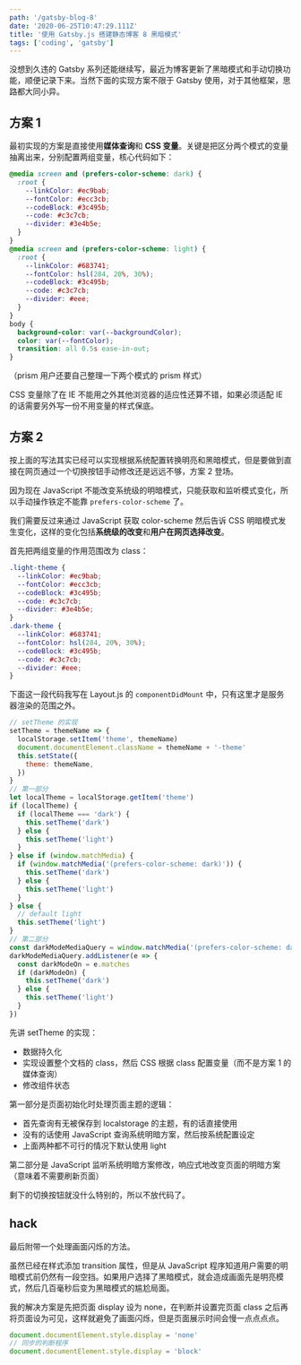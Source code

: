 ```yaml
---
path: '/gatsby-blog-8'
date: '2020-06-25T10:47:29.111Z'
title: '使用 Gatsby.js 搭建静态博客 8 黑暗模式'
tags: ['coding', 'gatsby']
---
```


没想到久违的 Gatsby 系列还能继续写，最近为博客更新了黑暗模式和手动切换功能，顺便记录下来。当然下面的实现方案不限于 Gatsby 使用，对于其他框架，思路都大同小异。

## 方案 1

最初实现的方案是直接使用**媒体查询**和 **CSS 变量**。关键是把区分两个模式的变量抽离出来，分别配置两组变量，核心代码如下：

```css
@media screen and (prefers-color-scheme: dark) {
  :root {
    --linkColor: #ec9bab;
    --fontColor: #ecc3cb;
    --codeBlock: #3c495b;
    --code: #c3c7cb;
    --divider: #3e4b5e;
  }
}
@media screen and (prefers-color-scheme: light) {
  :root {
    --linkColor: #683741;
    --fontColor: hsl(284, 20%, 30%);
    --codeBlock: #3c495b;
    --code: #c3c7cb;
    --divider: #eee;
  }
}
body {
  background-color: var(--backgroundColor);
  color: var(--fontColor);
  transition: all 0.5s ease-in-out;
}
```

（prism 用户还要自己整理一下两个模式的 prism 样式）

CSS 变量除了在 IE 不能用之外其他浏览器的适应性还算不错，如果必须适配 IE 的话需要另外写一份不用变量的样式保底。

## 方案 2

按上面的写法其实已经可以实现根据系统配置转换明亮和黑暗模式，但是要做到直接在网页通过一个切换按钮手动修改还是远远不够，方案 2 登场。

因为现在 JavaScript 不能改变系统级的明暗模式，只能获取和监听模式变化，所以手动操作铁定不能靠 `prefers-color-scheme` 了。

我们需要反过来通过 JavaScript 获取 color-scheme 然后告诉 CSS 明暗模式发生变化，这样的变化包括**系统级的改变**和**用户在网页选择改变**。

首先把两组变量的作用范围改为 class：

```css
.light-theme {
  --linkColor: #ec9bab;
  --fontColor: #ecc3cb;
  --codeBlock: #3c495b;
  --code: #c3c7cb;
  --divider: #3e4b5e;
}
.dark-theme {
  --linkColor: #683741;
  --fontColor: hsl(284, 20%, 30%);
  --codeBlock: #3c495b;
  --code: #c3c7cb;
  --divider: #eee;
}
```

下面这一段代码我写在 Layout.js 的 `componentDidMount` 中，只有这里才是服务器渲染的范围之外。

```javascript
// setTheme 的实现
setTheme = themeName => {
  localStorage.setItem('theme', themeName)
  document.documentElement.className = themeName + '-theme'
  this.setState({
    theme: themeName,
  })
}
// 第一部分
let localTheme = localStorage.getItem('theme')
if (localTheme) {
  if (localTheme === 'dark') {
    this.setTheme('dark')
  } else {
    this.setTheme('light')
  }
} else if (window.matchMedia) {
  if (window.matchMedia('(prefers-color-scheme: dark)')) {
    this.setTheme('dark')
  } else {
    this.setTheme('light')
  }
} else {
  // default light
  this.setTheme('light')
}
// 第二部分
const darkModeMediaQuery = window.matchMedia('(prefers-color-scheme: dark)')
darkModeMediaQuery.addListener(e => {
  const darkModeOn = e.matches
  if (darkModeOn) {
    this.setTheme('dark')
  } else {
    this.setTheme('light')
  }
})
```

先讲 setTheme 的实现：

- 数据持久化
- 实现设置整个文档的 class，然后 CSS 根据 class 配置变量（而不是方案 1 的媒体查询）
- 修改组件状态

第一部分是页面初始化时处理页面主题的逻辑：

- 首先查询有无被保存到 localstorage 的主题，有的话直接使用
- 没有的话使用 JavaScript 查询系统明暗方案，然后按系统配置设定
- 上面两种都不可行的情况下默认使用 light

第二部分是 JavaScript 监听系统明暗方案修改，响应式地改变页面的明暗方案（意味着不需要刷新页面）

剩下的切换按钮就没什么特别的，所以不放代码了。

## hack

最后附带一个处理画面闪烁的方法。

虽然已经在样式添加 transition 属性，但是从 JavaScript 程序知道用户需要的明暗模式前仍然有一段空挡。如果用户选择了黑暗模式，就会造成画面先是明亮模式，然后几百毫秒后变为黑暗模式的尴尬局面。

我的解决方案是先把页面 display 设为 none，在判断并设置完页面 class 之后再将页面设为可见，这样就避免了画面闪烁，但是页面展示时间会慢一点点点点。

```javascript
document.documentElement.style.display = 'none'
// 同步的判断程序
document.documentElement.style.display = 'block'
```
